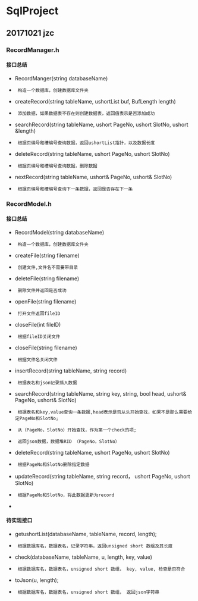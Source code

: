 # SqlProject

## 20171021 jzc

### RecordManager.h

####  接口总结
 *  RecordManger(string databaseName)   
 *      构造一个数据库，创建数据库文件夹
 *  createRecord(string tableName, ushortList buf, BufLength length)  
 *      添加数据，如果数据表不存在则创建数据表，返回值表示是否添加成功
 *  searchRecord(string tableName, ushort PageNo, ushort SlotNo, ushort &length)
 *      根据页编号和槽编号查询数据，返回ushortList指针，以及数据长度
 *  deleteRecord(string tableName, ushort PageNo, ushort SlotNo)
 *      根据页编号和槽编号查询数据，删除数据
 *  nextRecord(string tableName, ushort& PageNo, ushort& SlotNo)
 *      根据页编号和槽编号查询下一条数据，返回是否存在下一条
 

### RecordModel.h


####  接口总结
 *  RecordModel(string databaseName)   
 *      构造一个数据库，创建数据库文件夹
 *  createFile(string filename)
 *      创建文件,文件名不需要带目录
 *  deleteFile(string filename)
 *      删除文件并返回是否成功
 *  openFile(string filename)
 *      打开文件返回fileID
 *  closeFile(int fileID)
 *      根据fileID关闭文件
 *  closeFile(string filename)
 *      根据文件名关闭文件
 *  insertRecord(string tableName, string record)
 *      根据表名和json记录插入数据
 *  searchRecord(string tableName, string key, string, bool head, ushort& PageNo, ushort& SlotNo)
 *      根据表名和key,value查询一条数据,head表示是否从头开始查找，如果不是那么需要给定PageNo和SlotNo;
 *      从（PageNo，SlotNo）开始查找，作为第一个check的项;
 *      返回json数据，数据堆RID （PageNo，SlotNo）
 *  deleteRecord(string tableName, ushort PageNo, ushort SlotNo)
 *      根据PageNo和SlotNo删除指定数据
 *  updateRecord(string tableName, string record， ushort PageNo, ushort SlotNo)
 *      根据PageNo和SlotNo，将此数据更新为record
 * 
####  待实现接口
 *  getushortList(databaseName, tableName, record, length); 
 *      根据数据库名，数据表名，记录字符串，返回unsigned short 数组及其长度
 *  check(databaseName, tableName, u, length, key, value)
 *      根据数据库名，数据表名，unsigned short 数组， key, value, 检查是否符合
 *  toJson(u, length);
 *      根据数据库名，数据表名，unsigned short 数组， 返回json字符串
 